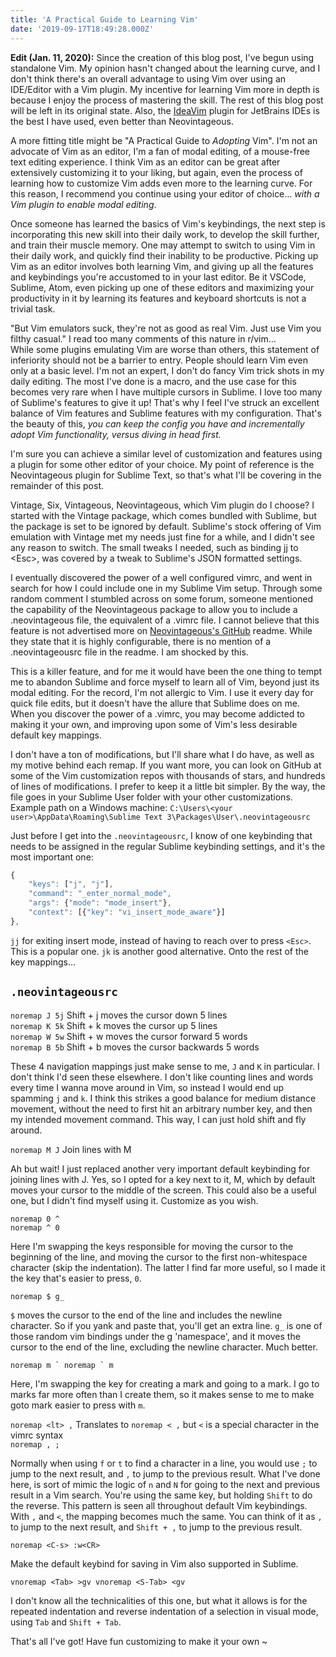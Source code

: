 ```yaml
---
title: 'A Practical Guide to Learning Vim'
date: '2019-09-17T18:49:28.000Z'
---
```


**Edit (Jan. 11, 2020):** Since the creation of this blog post, I've begun using standalone Vim. My opinion hasn't changed about the learning curve, and I don't think there's an overall advantage to using Vim over using an IDE/Editor with a Vim plugin. My incentive for learning Vim more in depth is because I enjoy the process of mastering the skill. The rest of this blog post will be left in its original state. Also, the [IdeaVim](https://github.com/JetBrains/ideavim) plugin for JetBrains IDEs is the best I have used, even better than Neovintageous.

A more fitting title might be "A Practical Guide to _Adopting_ Vim". I'm not an advocate of Vim as an editor, I'm a fan of modal editing, of a mouse-free text editing experience. I think Vim as an editor can be great after extensively customizing it to your liking, but again, even the process of learning how to customize Vim adds even more to the learning curve. For this reason, I recommend you continue using your editor of choice... _with a Vim plugin to enable modal editing_.

Once someone has learned the basics of Vim's keybindings, the next step is incorporating this new skill into their daily work, to develop the skill further, and train their muscle memory. One may attempt to switch to using Vim in their daily work, and quickly find their inability to be productive. Picking up Vim as an editor involves both learning Vim, and giving up all the features and keybindings you're accustomed to in your last editor. Be it VSCode, Sublime, Atom, even picking up one of these editors and maximizing your productivity in it by learning its features and keyboard shortcuts is not a trivial task.

"But Vim emulators suck, they're not as good as real Vim. Just use Vim you filthy casual." I read too many comments of this nature in r/vim...  
While some plugins emulating Vim are worse than others, this statement of inferiority should not be a barrier to entry. People should learn Vim even only at a basic level. I'm not an expert, I don't do fancy Vim trick shots in my daily editing. The most I've done is a macro, and the use case for this becomes very rare when I have multiple cursors in Sublime. I love too many of Sublime's features to give it up! That's why I feel I've struck an excellent balance of Vim features and Sublime features with my configuration. That's the beauty of this, _you can keep the config you have and incrementally adopt Vim functionality, versus diving in head first._

I'm sure you can achieve a similar level of customization and features using a plugin for some other editor of your choice. My point of reference is the Neovintageous plugin for Sublime Text, so that's what I'll be covering in the remainder of this post.

Vintage, Six, Vintageous, Neovintageous, which Vim plugin do I choose? I started with the Vintage package, which comes bundled with Sublime, but the package is set to be ignored by default. Sublime's stock offering of Vim emulation with Vintage met my needs just fine for a while, and I didn't see any reason to switch. The small tweaks I needed, such as binding jj to &lt;Esc>, was covered by a tweak to Sublime's JSON formatted settings.

I eventually discovered the power of a well configured vimrc, and went in search for how I could include one in my Sublime Vim setup. Through some random comment I stumbled across on some forum, someone mentioned the capability of the Neovintageous package to allow you to include a .neovintageous file, the equivalent of a .vimrc file. I cannot believe that this feature is not advertised more on [Neovintageous's GitHub](https://github.com/NeoVintageous/NeoVintageous) readme. While they state that it is highly configurable, there is no mention of a .neovintageousrc file in the readme. I am shocked by this.

This is a killer feature, and for me it would have been the one thing to tempt me to abandon Sublime and force myself to learn all of Vim, beyond just its modal editing. For the record, I'm not allergic to Vim. I use it every day for quick file edits, but it doesn't have the allure that Sublime does on me. When you discover the power of a .vimrc, you may become addicted to making it your own, and improving upon some of Vim's less desirable default key mappings.

I don't have a ton of modifications, but I'll share what I do have, as well as my motive behind each remap. If you want more, you can look on GitHub at some of the Vim customization repos with thousands of stars, and hundreds of lines of modifications. I prefer to keep it a little bit simpler. By the way, the file goes in your Sublime User folder with your other customizations. Example path on a Windows machine: `C:\Users\<your user>\AppData\Roaming\Sublime Text 3\Packages\User\.neovintageousrc`

Just before I get into the `.neovintageousrc`, I know of one keybinding that needs to be assigned in the regular Sublime keybinding settings, and it's the most important one:

```javascript
{
    "keys": ["j", "j"],
    "command": "_enter_normal_mode",
    "args": {"mode": "mode_insert"},
    "context": [{"key": "vi_insert_mode_aware"}]
},
```

`jj` for exiting insert mode, instead of having to reach over to press `<Esc>`. This is a popular one. `jk` is another good alternative. Onto the rest of the key mappings...  


## `.neovintageousrc`

`noremap J 5j` Shift + j moves the cursor down 5 lines  
`noremap K 5k` Shift + k moves the cursor up 5 lines  
`noremap W 5w` Shift + w moves the cursor forward 5 words  
`noremap B 5b` Shift + b moves the cursor backwards 5 words

These 4 navigation mappings just make sense to me, `J` and `K` in particular. I don't think I'd seen these elsewhere. I don't like counting lines and words every time I wanna move around in Vim, so instead I would end up spamming `j` and `k`. I think this strikes a good balance for medium distance movement, without the need to first hit an arbitrary number key, and then my intended movement command. This way, I can just hold shift and fly around.  
  
  
`noremap M J` Join lines with M

Ah but wait! I just replaced another very important default keybinding for joining lines with J. Yes, so I opted for a key next to it, M, which by default moves your cursor to the middle of the screen. This could also be a useful one, but I didn't find myself using it. Customize as you wish.  
  
  
`noremap 0 ^`  
`noremap ^ 0`

Here I'm swapping the keys responsible for moving the cursor to the beginning of the line, and moving the cursor to the first non-whitespace character (skip the indentation). The latter I find far more useful, so I made it the key that's easier to press, `0`.  
  
  
`noremap $ g_`

`$` moves the cursor to the end of the line and includes the newline character. So if you yank and paste that, you'll get an extra line. `g_` is one of those random vim bindings under the g 'namespace', and it moves the cursor to the end of the line, excluding the newline character. Much better.  
  
  
``noremap m `
noremap ` m``

Here, I'm swapping the key for creating a mark and going to a mark. I go to marks far more often than I create them, so it makes sense to me to make goto mark easier to press with `m`.  
  
  
`noremap <lt> ,` Translates to `noremap < ,` but `<` is a special character in the vimrc syntax  
`noremap , ;`

Normally when using `f` or `t` to find a character in a line, you would use `;` to jump to the next result, and `,` to jump to the previous result. What I've done here, is sort of mimic the logic of `n` and `N` for going to the next and previous result in a Vim search. You're using the same key, but holding `Shift` to do the reverse. This pattern is seen all throughout default Vim keybindings. With `,` and `<`, the mapping becomes much the same. You can think of it as `,` to jump to the next result, and `Shift + ,` to jump to the previous result.  
  
  
`noremap <C-s> :w<CR>`

Make the default keybind for saving in Vim also supported in Sublime.  
  
  
`vnoremap <Tab> >gv
vnoremap <S-Tab> <gv`

I don't know all the technicalities of this one, but what it allows is for the repeated indentation and reverse indentation of a selection in visual mode, using `Tab` and `Shift + Tab`.

That's all I've got! Have fun customizing to make it your own ~
